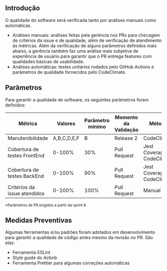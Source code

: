 ## Introdução

O qualidade do software será verificada tanto por análises manuais como automáticas.

- Análises manuais: análises feitas pela gerência nos PRs para checagem de critérios da issue e de qualidade, além de verificação de atendimento às métricas. Além da verificação de alguns parâmetros definidos mais abaixo, a gerência também faz uma análise mais subjetiva de experiência de usuário para garantir que o PR entrega features com qualidades básicas de usabilidade. 
- Análises automáticas: testes unitários rodados pelo GitHub Actions e parâmetros de qualidade fornecidos pelo CodeClimate.

## Parâmetros

Para garantir a qualidade de software, os seguintes parâmetros foram definidos:

Métrica | Valores | Parâmetro mínimo | Momento da Validação | Método 
--------|---------|--------------|---------------|---------------
Manutenibilidade | A,B,C,D,E,F| B | Release 2 | CodeClimate
Cobertura de testes FrontEnd | 0-100%|30% | Pull Request | Jest Coverage e CodeClimate 
Cobertura de testes BackEnd | 0-100%| 90% | Pull Request | Jest Coverage e CodeClimate 
Critérios da issue atendidos | 0-100% | 100% | Pull Request | Manual

<small>*Parâmetros de PR exigidos a partir da sprint 8 </small>


## Medidas Preventivas

Algumas ferramentas e/ou padrões foram adotados em desenvolvimento para garantir a qualidade de código antes mesmo da revisão no PR. São elas:

- Ferramenta ESLint 
- Style guide do Airbnb
- Ferramenta Prettier para algumas correções automáticas

